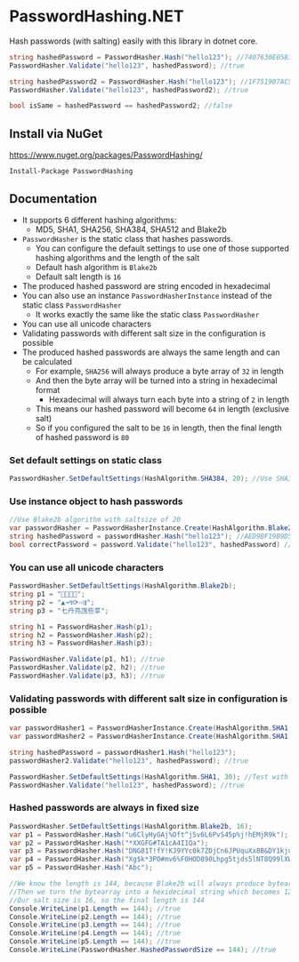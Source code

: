 # PasswordHashing.NET
Hash passwords (with salting) easily with this library in dotnet core.

```csharp
string hashedPassword = PasswordHasher.Hash("hello123"); //7407630E05834...
PasswordHasher.Validate("hello123", hashedPassword); //true

string hashedPassword2 = PasswordHasher.Hash("hello123"); //1F751907AC51...
PasswordHasher.Validate("hello123", hashedPassword2); //true

bool isSame = hashedPassword == hashedPassword2; //false
```
## Install via NuGet
https://www.nuget.org/packages/PasswordHashing/
```
Install-Package PasswordHashing
```

## Documentation

* It supports 6 different hashing algorithms:
    * MD5, SHA1, SHA256, SHA384, SHA512 and Blake2b
* `PasswordHasher` is the static class that hashes passwords.
    * You can configure the default settings to use one of those supported hashing algorithms and the length of the salt
    * Default hash algorithm is `Blake2b`
    * Default salt length is `16`
* The produced hashed password are string encoded in hexadecimal
* You can also use an instance `PasswordHasherInstance` instead of the static class `PasswordHasher`
    * It works exactly the same like the static class `PasswordHasher`
* You can use all unicode characters
* Validating passwords with different salt size in the configuration is possible
* The produced hashed passwords are always the same length and can be calculated
    * For example, `SHA256` will always produce a byte array of `32` in length
    * And then the byte array will be turned into a string in hexadecimal format
        * Hexadecimal will always turn each byte into a string of `2` in length
    * This means our hashed password will become `64` in length (exclusive salt)
    * So if you configured the salt to be `16` in length, then the final length of hashed password is `80`


### Set default settings on static class
```csharp
PasswordHasher.SetDefaultSettings(HashAlgorithm.SHA384, 20); //Use SHA384 and Salt size of 20
```

### Use instance object to hash passwords
```csharp
//Use Blake2b algorithm with saltsize of 20
var passwordHasher = PasswordHasherInstance.Create(HashAlgorithm.Blake2b, 20); 
string hashedPassword = passwordHasher.Hash("hello123"); //AED9BF19B9D5DEB3A...
bool correctPassword = password.Validate("hello123", hashedPassword) //true
```
### You can use all unicode characters
```csharp
PasswordHasher.SetDefaultSettings(HashAlgorithm.Blake2b);
string p1 = "💩😁🙉🥶";
string p2 = "▲↝↯⟳⇨⇶";
string p3 = "七丹亮乪些享";

string h1 = PasswordHasher.Hash(p1);
string h2 = PasswordHasher.Hash(p2);
string h3 = PasswordHasher.Hash(p3);

PasswordHasher.Validate(p1, h1); //true
PasswordHasher.Validate(p2, h2); //true
PasswordHasher.Validate(p3, h3); //true
```

### Validating passwords with different salt size in configuration is possible
```csharp
var passwordHasher1 = PasswordHasherInstance.Create(HashAlgorithm.SHA1, 10);
var passwordHasher2 = PasswordHasherInstance.Create(HashAlgorithm.SHA1, 20);

string hashedPassword = passwordHasher1.Hash("hello123");
passwordHasher2.Validate("hello123", hashedPassword); //true

PasswordHasher.SetDefaultSettings(HashAlgorithm.SHA1, 30); //Test with static class
PasswordHasher.Validate("hello123", hashedPassword); //true
```

### Hashed passwords are always in fixed size
```csharp
PasswordHasher.SetDefaultSettings(HashAlgorithm.Blake2b, 16);
var p1 = PasswordHasher.Hash("u6ClyHyGAj%Oft^j5v6L6PvS45p%j!hEMjR9k");
var p2 = PasswordHasher.Hash("*XXGFG#TA1cA4I1Qa");
var p3 = PasswordHasher.Hash("DNG81T!fY!KJ9YYc0k7ZDjCn6JPUquXx8B&DY1kju87Z2PEIhK3ZIZRgbn*&c!o20El");
var p4 = PasswordHasher.Hash("Xg$k*3PO#mv6%F0HOD890Lhpg5tjds5lNT8Q99lXWMSG9lpH5rg*d");
var p5 = PasswordHasher.Hash("Abc");

//We know the length is 144, because Blake2b will always produce bytearray of 64
//Then we turn the bytearray into a hexidecimal string which becomes 128 in length
//Our salt size is 16, so the final length is 144
Console.WriteLine(p1.Length == 144); //true
Console.WriteLine(p2.Length == 144); //true
Console.WriteLine(p3.Length == 144); //true
Console.WriteLine(p4.Length == 144); //true
Console.WriteLine(p5.Length == 144); //true
Console.WriteLine(PasswordHasher.HashedPasswordSize == 144); //true
```